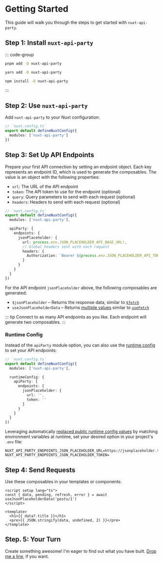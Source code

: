 # Getting Started

This guide will walk you through the steps to get started with `nuxt-api-party`.

## Step 1: Install `nuxt-api-party`

::: code-group
  ```bash [pnpm]
  pnpm add -D nuxt-api-party
  ```
  ```bash [yarn]
  yarn add -D nuxt-api-party
  ```
  ```bash [npm]
  npm install -D nuxt-api-party
  ```
:::

## Step 2: Use `nuxt-api-party`

Add `nuxt-api-party` to your Nuxt configuration:

```ts
// `nuxt.config.ts`
export default defineNuxtConfig({
  modules: ['nuxt-api-party']
})
```

## Step 3: Set Up API Endpoints

Prepare your first API connection by setting an endpoint object. Each key represents an endpoint ID, which is used to generate the composables. The value is an object with the following properties:

- `url`: The URL of the API endpoint
- `token`: The API token to use for the endpoint (optional)
- `query`: Query parameters to send with each request (optional)
- `headers`: Headers to send with each request (optional)

```ts
// `nuxt.config.ts`
export default defineNuxtConfig({
  modules: ['nuxt-api-party'],

  apiParty: {
    endpoints: {
      jsonPlaceholder: {
        url: process.env.JSON_PLACEHOLDER_API_BASE_URL!,
        // Global headers sent with each request
        headers: {
          Authorization: `Bearer ${process.env.JSON_PLACEHOLDER_API_TOKEN!}`
        }
      }
    }
  }
})
```

For the API endpoint `jsonPlaceholder` above, the following composables are generated:

- `$jsonPlaceholder` – Returns the response data, similar to [`$fetch`](https://nuxt.com/docs/api/utils/dollarfetch#fetch)
- `useJsonPlaceholderData` – Returns [multiple values](/api/use-api-party-data.html#return-values) similar to [`useFetch`](https://nuxt.com/docs/api/composables/use-fetch)

::: tip
Connect to as many API endpoints as you like. Each endpoint will generate two composables.
:::

### Runtime Config

Instead of the `apiParty` module option, you can also use the [runtime config](https://nuxt.com/docs/api/configuration/nuxt-config#runtimeconfig) to set your API endpoints:

```ts
// `nuxt.config.ts`
export default defineNuxtConfig({
  modules: ['nuxt-api-party'],

  runtimeConfig: {
    apiParty: {
      endpoints: {
        jsonPlaceholder: {
          url: '',
          token: ''
        }
      }
    }
  }
})
```

Leveraging automatically [replaced public runtime config values](https://nuxt.com/docs/api/configuration/nuxt-config#runtimeconfig) by matching environment variables at runtime, set your desired option in your project's `.env` file:

```
NUXT_API_PARTY_ENDPOINTS_JSON_PLACEHOLDER_URL=https://jsonplaceholder.typicode.com
NUXT_API_PARTY_ENDPOINTS_JSON_PLACEHOLDER_TOKEN=
```

## Step 4: Send Requests

Use these composables in your templates or components:

```vue
<script setup lang="ts">
const { data, pending, refresh, error } = await useJsonPlaceholderData('posts/1')
</script>

<template>
  <h1>{{ data?.title }}</h1>
  <pre>{{ JSON.stringify(data, undefined, 2) }}</pre>
</template>
```

## Step. 5: Your Turn

Create something awesome! I'm eager to find out what you have built. [Drop me a line](mailto:mail@johannschopplich.com), if you want.
